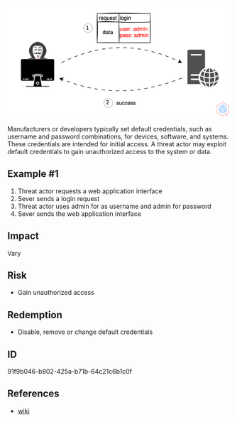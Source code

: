 <p align="center"> <img src="https://raw.githubusercontent.com/qeeqbox/default-credential/main/default-credential.svg"></p>

Manufacturers or developers typically set default credentials, such as username and password combinations, for devices, software, and systems. These credentials are intended for initial access. A threat actor may exploit default credentials to gain unauthorized access to the system or data.

## Example #1


1. Threat actor requests a web application interface
2. Sever sends a login request
3. Threat actor uses admin for as username and admin for password
4. Sever sends the web application interface

## Impact
Vary

## Risk
- Gain unauthorized access

## Redemption
- Disable, remove or change default credentials

## ID
91f9b046-b802-425a-b71b-64c21c6b1c0f

## References
- [wiki](https://en.wikipedia.org/wiki/default_credential_vulnerability)
